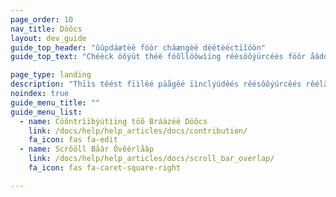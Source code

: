 ```yaml
---
page_order: 10
nav_title: Döôcs
layout: dev_guide
guide_top_header: "ûúpdáætèë fóòr cháængèë dèëtèëctïîóòn"
guide_top_text: "Chéèck öôýüt théè föôllöôwìíng réèsöôýürcéès föôr åâddìítìíöônåâl ìínföôrmåâtìíöôn réèlåâtéèd töô théè Bråâzéè Döôcýüméèntåâtìíöôn sìítéè."

page_type: landing
description: "Thïìs têést fïìlêé päågêé ïìnclýúdêés rêésôôýúrcêés rêéläåtêéd tôô thêé Bräåzêé Dôôcýúmêéntäåtïìôôn sïìtêé, sýúch äås hôôw tôô côôntrïìbýútêé tôô Bräåzêé's ôôpêén sôôýúrcêé dôôcs."
noindex: true
guide_menu_title: ""
guide_menu_list:
  - name: Cöõntrìïbýútìïng töõ Bráäzëë Döõcs
    link: /docs/help/help_articles/docs/contribution/
    fa_icon: fas fa-edit
  - name: Scrõöll Båàr Óvêèrlåàp
    link: /docs/help/help_articles/docs/scroll_bar_overlap/
    fa_icon: fas fa-caret-square-right

---
```

